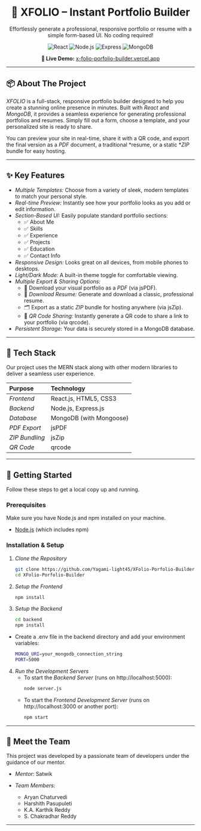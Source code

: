 <h1 align="center">
  🚀 XFOLIO – Instant Portfolio Builder
</h1>

<p align="center">
  Effortlessly generate a professional, responsive portfolio or resume with a simple form-based UI. No coding required!
</p>

<p align="center">
  <img src="https://img.shields.io/badge/React-20232A?style=for-the-badge&logo=react&logoColor=61DAFB" alt="React">
  <img src="https://img.shields.io/badge/Node.js-339933?style=for-the-badge&logo=nodedotjs&logoColor=white" alt="Node.js">
  <img src="https://img.shields.io/badge/Express.js-000000?style=for-the-badge&logo=express&logoColor=white" alt="Express">
  <img src="https://img.shields.io/badge/MongoDB-4EA94B?style=for-the-badge&logo=mongodb&logoColor=white" alt="MongoDB">
</p>

<p align="center">
  <strong>🔗 Live Demo:</strong> <a href="https://x-folio-porfolio-builder.vercel.app" target="_blank">x-folio-porfolio-builder.vercel.app</a>
</p>

---

## 📦 About The Project

*XFOLIO* is a full-stack, responsive portfolio builder designed to help you create a stunning online presence in minutes. Built with *React* and *MongoDB*, it provides a seamless experience for generating professional portfolios and resumes. Simply fill out a form, choose a template, and your personalized site is ready to share.

You can preview your site in real-time, share it with a QR code, and export the final version as a *PDF* document, a traditional *resume, or a static **ZIP* bundle for easy hosting.

---

## ✨ Key Features

* *Multiple Templates:* Choose from a variety of sleek, modern templates to match your personal style.
* *Real-time Preview:* Instantly see how your portfolio looks as you add or edit information.
* *Section-Based UI:* Easily populate standard portfolio sections:
    * ✅ About Me
    * ✅ Skills
    * ✅ Experience
    * ✅ Projects
    * ✅ Education
    * ✅ Contact Info
* *Responsive Design:* Looks great on all devices, from mobile phones to desktops.
* *Light/Dark Mode:* A built-in theme toggle for comfortable viewing.
* *Multiple Export & Sharing Options:*
    * 📄 Download your visual portfolio as a *PDF* (via jsPDF).
    * 📝 *Download Resume:* Generate and download a classic, professional resume.
    * 🗂 Export as a static *ZIP* bundle for hosting anywhere (via jsZip).
    * 🔗 *QR Code Sharing:* Instantly generate a QR code to share a link to your portfolio (via qrcode).
* *Persistent Storage:* Your data is securely stored in a MongoDB database.

---

## 🔧 Tech Stack

Our project uses the MERN stack along with other modern libraries to deliver a seamless user experience.

| Purpose    | Technology                 |
| :--------- | :------------------------- |
| *Frontend* | React.js, HTML5, CSS3      |
| *Backend* | Node.js, Express.js        |
| *Database* | MongoDB (with Mongoose)    |
| *PDF Export*| jsPDF                      |
| *ZIP Bundling*| jsZip                    |
| *QR Code* | qrcode                     |

---

## 🚀 Getting Started

Follow these steps to get a local copy up and running.

### Prerequisites

Make sure you have Node.js and npm installed on your machine.
* [Node.js](https://nodejs.org/) (which includes npm)

### Installation & Setup

1.  *Clone the Repository*
    ```bash
    git clone https://github.com/Yagami-light45/XFolio-Porfolio-Builder.git
    cd XFolio-Porfolio-Builder
    

2.  *Setup the Frontend*
    ```bash
    npm install
    

3.  *Setup the Backend*
    ```bash
    cd backend
    npm install
    
  * Create a .env file in the backend directory and add your environment variables:

      ```bash
      MONGO_URI=your_mongodb_connection_string
      PORT=5000
    

4.  *Run the Development Servers*
    * To start the *Backend Server* (runs on http://localhost:5000):
        ```bash
        node server.js
        
    * To start the *Frontend Development Server* (runs on http://localhost:3000 or another port):
        ```bash
        npm start
        

---

## 👥 Meet the Team

This project was developed by a passionate team of developers under the guidance of our mentor.

* *Mentor:* Satwik
 
* *Team Members:*
    * Aryan Chaturvedi
    * Harshith Pasupuleti
    * K.A. Karthik Reddy
    * S. Chakradhar Reddy

---

